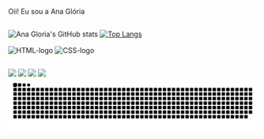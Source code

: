 Oii! Eu sou a Ana Glória

##
 
![Ana Gloria's GitHub stats](https://github-readme-stats.vercel.app/api?username=anagloria22&show_icons=true&theme=radical)
[![Top Langs](https://github-readme-stats.vercel.app/api/top-langs/?username=anagloria22&layout=compact&theme=radical)](https://github.com/anuraghazra/github-readme-stats)

<div style="display: inline_block">
   <img align="center" alt="HTML-logo" height="30" width="40" src="https://cdn.jsdelivr.net/gh/devicons/devicon/icons/html5/html5-original-wordmark.svg">
   <img align="center" alt="CSS-logo" height="30" width="40" src="https://cdn.jsdelivr.net/gh/devicons/devicon/icons/css3/css3-original-wordmark.svg">
</div>

##

<div>
    <a href="https://www.instagram.com/ana.gloria06" target="_blank"><img src="https://img.shields.io/badge/Instagram-E4405F?style=for-the-badge&logo=instagram&logoColor=white" target="_blank"></a>
    <a href="www.linkedin.com/in/ana-gloria-a68969269" target="_blank"><img src="https://img.shields.io/badge/LinkedIn-0077B5?style=for-the-badge&logo=linkedin&logoColor=white" target="_blank"></a>
  <a href="https://twitter.com/06AnaParente22" target="_blank"><img src="https://img.shields.io/badge/Twitter-1DA1F2?style=for-the-badge&logo=twitter&logoColor=white" target="_blank"></a>
  <a href="mailto:anaparente196@gmail.com" target="_blank"><img src="https://img.shields.io/badge/Gmail-D14836?style=for-the-badge&logo=gmail&logoColor=white" target="_blank"></a  
</div>

<picture>
  <source media="(prefers-color-scheme: dark)" srcset="https://raw.githubusercontent.com/anagloria22/anagloria22/output/github-contribution-grid-snake-dark.svg">
  <source media="(prefers-color-scheme: light)" srcset="https://raw.githubusercontent.com/anagloria22/anagloria22/output/github-contribution-grid-snake.svg">
  <img alt="github contribution grid snake animation" src="https://raw.githubusercontent.com/anagloria22/anagloria22/output/github-contribution-grid-snake.svg">
</picture>
